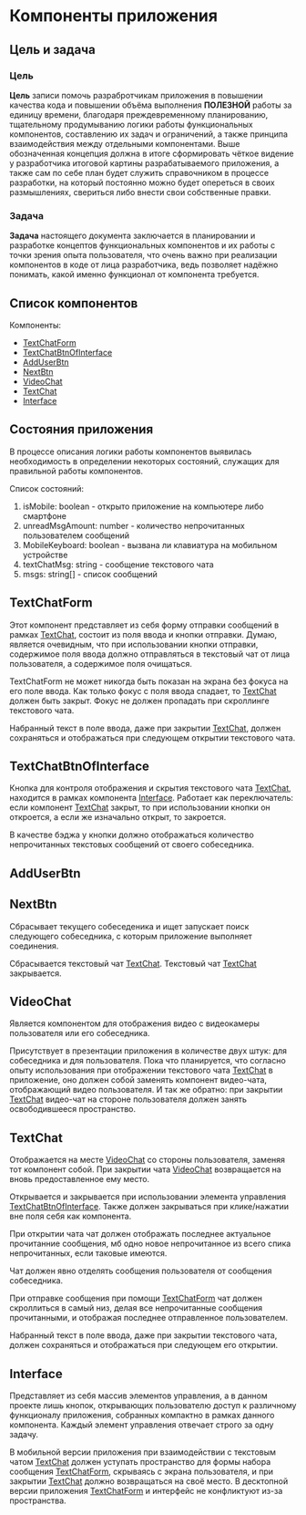 # Компоненты приложения

## Цель и задача

### Цель

**Цель** записи помочь разрабротчикам приложения в повышении качества кода и повышении объёма выполнения **ПОЛЕЗНОЙ** работы за единицу времени, благодаря преждевременному планированию, тщательному продумыванию логики работы функциональных компонентов, составлению их задач и ограничений, а также принципа взаимодействия между отдельными компонентами. Выше обозначенная концепция должна в итоге сформировать чёткое видение у разработчика итоговой картины разрабатываемого приложения, а также сам по себе план будет служить справочником в процессе разработки, на который постоянно можно будет опереться в своих размышлениях, свериться либо внести свои собственные правки.

### Задача

**Задача** настоящего документа заключается в планировании и разработке концептов функциональных компонентов и их работы с точки зрения опыта пользователя, что очень важно при реализации компонентов в коде от лица разработчика, ведь позволяет надёжно понимать, какой именно функционал от компонента требуется.


## Список компонентов

Компоненты:
+ [TextChatForm](#textchatform)
+ [TextChatBtnOfInterface](#textchatbtnofinterface)
+ [AddUserBtn](#adduserbtn)
+ [NextBtn](#nextbtn)
+ [VideoChat](#videochat)
+ [TextChat](#textchat)
+ [Interface](#interface)


## Состояния приложения

В процессе описания логики работы компонентов выявилась необходимость в определении некоторых состояний, служащих для правильной работы компонентов.

Список состояний:
1. isMobile: boolean - открыто приложение на компьютере либо смартфоне
2. unreadMsgAmount: number - количество непрочитанных пользователем сообщений
3. MobileKeyboard: boolean - вызвана ли клавиатура на мобильном устройстве
4. textChatMsg: string - сообщение текстового чата
5. msgs: string[] - список сообщений


## TextChatForm

Этот компонент представляет из себя форму отправки сообщений в рамках [TextChat](#textchat), состоит из поля ввода и кнопки отправки. Думаю, является очевидным, что при использовании кнопки отправки, содержимое поля ввода должно отправляться в текстовый чат от лица пользователя, а содержимое поля очищаться.

TextChatForm не может никогда быть показан на экрана без фокуса на его поле ввода. Как только фокус с поля ввода спадает, то [TextChat](#textchat) должен быть закрыт.
Фокус не должен пропадать при скроллинге текстового чата.

Набранный текст в поле ввода, даже при закрытии [TextChat](#textchat), должен сохраняться и отображаться при следующем открытии текстового чата.


## TextChatBtnOfInterface

Кнопка для контроля отображения и скрытия текстового чата [TextChat](#textchat), находится в рамках компонента [Interface](#interface). Работает как переключатель: если компонент [TextChat](#textchat) закрыт, то при использовании кнопки он откроется, а если же изначально открыт, то закроется.

В качестве бэджа у кнопки должно отображаться количество непрочитанных текстовых сообщений от своего собеседника.


## AddUserBtn


## NextBtn

Сбрасывает текущего собеседеника и ищет запускает поиск следующего собеседника, с которым приложение выполняет соединения.

Сбрасывается текстовый чат [TextChat](#textchat). Текстовый чат [TextChat](#textchat) закрывается.


## VideoChat

Является компонентом для отображения видео с видеокамеры пользователя или его собеседника.

Присутствует в презентации приложения в количестве двух штук: для собеседника и для пользователя.
Пока что планируется, что согласно опыту использования при отображении текстового чата [TextChat](#textchat) в приложение, оно должен собой заменять компонент видео-чата, отображающий видео пользователя. И так же обратно: при закрытии [TextChat](#textchat) видео-чат на стороне пользователя должен занять освободившееся пространство.


## TextChat

Отображается на месте [VideoChat](#videochat) со стороны пользователя, заменяя тот компонент собой. При закрытии чата [VideoChat](#videochat) возвращается на вновь предоставленное ему место.

Открывается и закрывается при использовании элемента управления [TextChatBtnOfInterface](#textchatbtnofinterface). Также должен закрываться при клике/нажатии вне поля себя как компонента.

При открытии чата чат должен отображать последнее актуальное прочитанние сообщения, мб одно новое непрочитанное из всего спика непрочитанных, если таковые имеются.

Чат должен явно отделять сообщения пользователя от сообщения собеседника.

При отправке сообщения при помощи [TextChatForm](#textchatform) чат должен скроллиться в самый низ, делая все непрочитанные сообщения прочитанными, и отображая последнее отправленное пользователем.

Набранный текст в поле ввода, даже при закрытии текстового чата, должен сохраняться и отображаться при следующем его открытии.


## Interface

Представляет из себя массив элементов управления, а в данном проекте лишь кнопок, открывающих пользователю доступ к различному функционалу приложения, собранных компактно в рамках данного компонента. Каждый элемент управления отвечает строго за одну задачу.

В мобильной версии приложения при взаимодействии с текстовым чатом [TextChat](#textchat) должен уступать пространство для формы набора сообщения [TextChatForm](#textchatform), скрываясь с экрана пользователя, и при закрытии [TextChat](#textchat) должно возвращаться на своё место.
В десктопной версии приложения [TextChatForm](#textchatform) и интерфейс не конфликтуют из-за пространства.
